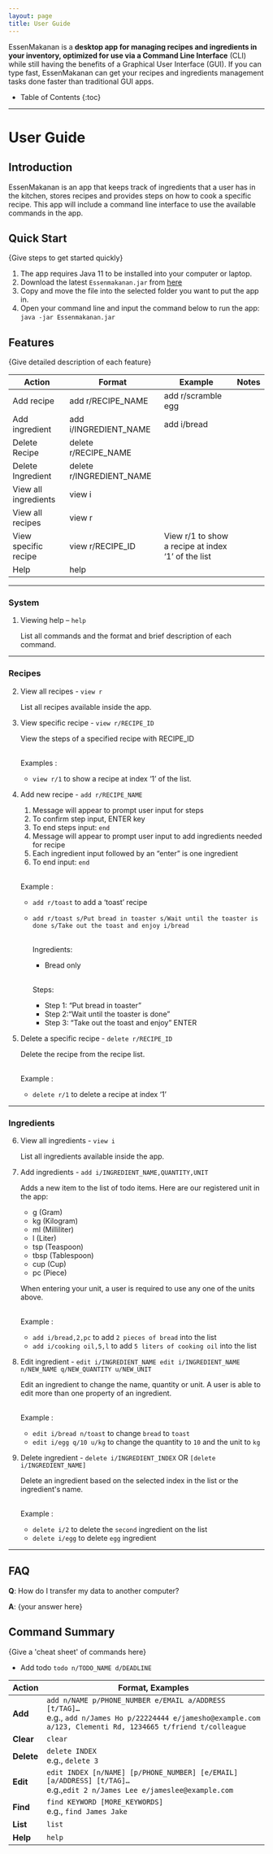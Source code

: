 ```yaml
---
layout: page
title: User Guide
---
```


EssenMakanan is a **desktop app for managing recipes and ingredients in your inventory, optimized for use via a Command Line Interface** (CLI) while still having the benefits of a Graphical User Interface (GUI). 
If you can type fast, EssenMakanan can get your recipes and ingredients management tasks done faster than traditional GUI apps.

* Table of Contents
  {:toc}

--------------------------------------------------------------------------------------------------------------------
# User Guide

## Introduction

EssenMakanan is an app that keeps track of ingredients that a user has in the kitchen, stores recipes and provides steps on how to cook a specific recipe. This app will include a command line interface to use the available commands in the app.

## Quick Start

{Give steps to get started quickly}

1. The app requires Java 11 to be installed into your computer or laptop.
2. Download the latest `Essenmakanan.jar` from [here](http://link.to/EssenMakanan)
3. Copy and move the file into the selected folder you want to put the app in.
4. Open your command line and input the command below to run the app:
`java -jar Essenmakanan.jar`

## Features 

{Give detailed description of each feature}

| Action               | Format                   | Example                                            | Notes |
|----------------------|--------------------------|----------------------------------------------------|-------|
| Add recipe           | add r/RECIPE_NAME        | add r/scramble egg                                 |       |
| Add ingredient       | add i/INGREDIENT_NAME    | add i/bread                                        |       |
| Delete Recipe        | delete r/RECIPE_NAME     |
| Delete Ingredient    | delete r/INGREDIENT_NAME | 
| View all ingredients | view i                   |
| View all recipes     | view r                   |
| View specific recipe | view r/RECIPE_ID         | View r/1 to show a recipe at index ‘1’ of the list |
| Help                 | help                     |


----
### System

1. Viewing help – `help`

    List all commands and the format and brief description of each command.

---
### Recipes 
2. View all recipes -  `view r`

   List all recipes available inside the app.


3. View specific recipe - `view r/RECIPE_ID`

   View the steps of a specified recipe with RECIPE_ID
  
    <br> Examples :
  
    * `view r/1` to show a recipe at index ‘1’ of the list.


4. Add new recipe - `add r/RECIPE_NAME`

   1. Message will appear to prompt user input for steps 
   2. To confirm step input, ENTER key 
   3. To end steps input: `end`
   4. Message will appear to prompt user input to add ingredients needed for recipe 
   5. Each ingredient input followed by an “enter” is one ingredient 
   6. To end input: `end`

   <br>  Example :
   
   * `add r/toast` to add a ‘toast’ recipe 
   * `add r/toast s/Put bread in toaster s/Wait until the toaster is done s/Take out the toast and enjoy i/bread`
   
     <br>Ingredients:
     * Bread only
     
      <br>Steps:
     * Step 1: “Put bread in toaster”
     * Step 2:“Wait until the toaster is done”
     * Step 3: “Take out the toast and enjoy” ENTER 


5. Delete a specific recipe - `delete r/RECIPE_ID`

   Delete the recipe from the recipe list.

   <br>  Example :
   
   * `delete r/1` to delete a recipe at index ‘1’


---
### Ingredients
6. View all ingredients - `view i`
    
   List all ingredients available inside the app.


7. Add ingredients - `add i/INGREDIENT_NAME,QUANTITY,UNIT`

   Adds a new item to the list of todo items. Here are our registered unit in the app:
    * g (Gram)
    * kg (Kilogram)
    * ml (Milliliter)
    * l (Liter)
    * tsp (Teaspoon)
    * tbsp (Tablespoon)
    * cup (Cup)
    * pc (Piece)
   
    When entering your unit, a user is required to use any one of the units above.
    
    <br>  Example :

    * `add i/bread,2,pc` to add `2 pieces of bread` into the list
    * `add i/cooking oil,5,l` to add `5 liters of cooking oil` into the list
   

8. Edit ingredient - `edit i/INGREDIENT_NAME edit i/INGREDIENT_NAME n/NEW_NAME q/NEW_QUANTITY u/NEW_UNIT`

   Edit an ingredient to change the name, quantity or unit. A user is able to edit more than one property of an 
   ingredient.

   <br>  Example :

    * `edit i/bread n/toast` to change `bread` to `toast`
    * `edit i/egg q/10 u/kg` to change the quantity to `10` and the unit to `kg`


9. Delete ingredient - `delete i/INGREDIENT_INDEX` OR `[delete i/INGREDIENT_NAME]`

   Delete an ingredient based on the selected index in the list or the ingredient's name.

   <br>  Example :

    * `delete i/2` to delete the `second` ingredient on the list
    * `delete i/egg` to delete `egg` ingredient


---
## FAQ

**Q**: How do I transfer my data to another computer? 

**A**: {your answer here}

## Command Summary

{Give a 'cheat sheet' of commands here}

* Add todo `todo n/TODO_NAME d/DEADLINE`

Action | Format, Examples
--------|------------------
**Add** | `add n/NAME p/PHONE_NUMBER e/EMAIL a/ADDRESS [t/TAG]…​` <br> e.g., `add n/James Ho p/22224444 e/jamesho@example.com a/123, Clementi Rd, 1234665 t/friend t/colleague`
**Clear** | `clear`
**Delete** | `delete INDEX`<br> e.g., `delete 3`
**Edit** | `edit INDEX [n/NAME] [p/PHONE_NUMBER] [e/EMAIL] [a/ADDRESS] [t/TAG]…​`<br> e.g.,`edit 2 n/James Lee e/jameslee@example.com`
**Find** | `find KEYWORD [MORE_KEYWORDS]`<br> e.g., `find James Jake`
**List** | `list`
**Help** | `help`

